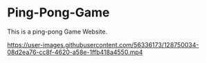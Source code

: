 # Ping-Pong-Game
This is a ping-pong Game Website. 

https://user-images.githubusercontent.com/56336173/128750034-08d2ea76-cc8f-4620-a58e-1ffb418a4550.mp4
